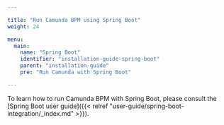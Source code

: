 ```yaml
---

title: "Run Camunda BPM using Spring Boot"
weight: 24

menu:
  main:
    name: "Spring Boot"
    identifier: "installation-guide-spring-boot"
    parent: "installation-guide"
    pre: "Run Camunda with Spring Boot"

---
```


To learn how to run Camunda BPM with Spring Boot, please consult the [Spring Boot user guide]({{< relref "user-guide/spring-boot-integration/_index.md" >}}).
